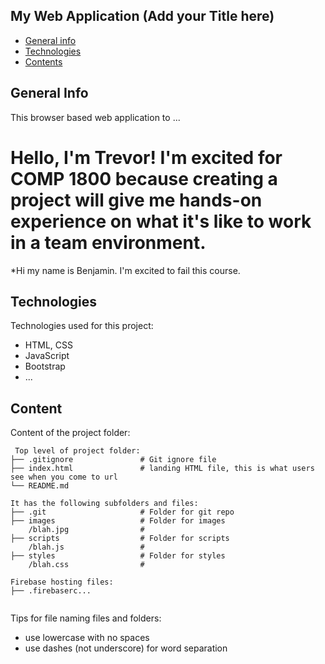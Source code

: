 ## My Web Application (Add your Title here)

* [General info](#general-info)
* [Technologies](#technologies)
* [Contents](#content)

## General Info
This browser based web application to ...
# Hello, I'm Trevor! I'm excited for COMP 1800 because creating a project will give me hands-on experience on what it's like to work in a team environment.
*Hi my name is Benjamin. I'm excited to fail this course.
	
## Technologies
Technologies used for this project:
* HTML, CSS
* JavaScript
* Bootstrap 
* ...
	
## Content
Content of the project folder:

```
 Top level of project folder: 
├── .gitignore               # Git ignore file
├── index.html               # landing HTML file, this is what users see when you come to url
└── README.md

It has the following subfolders and files:
├── .git                     # Folder for git repo
├── images                   # Folder for images
    /blah.jpg                # 
├── scripts                  # Folder for scripts
    /blah.js                 # 
├── styles                   # Folder for styles
    /blah.css                # 

Firebase hosting files: 
├── .firebaserc...


```

Tips for file naming files and folders:
* use lowercase with no spaces
* use dashes (not underscore) for word separation

